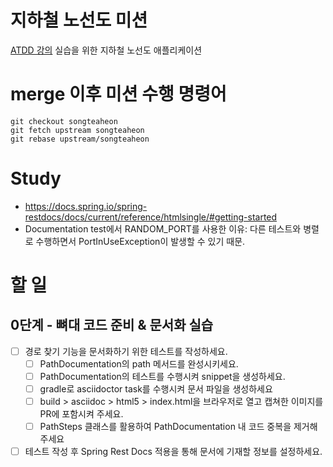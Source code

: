 # 지하철 노선도 미션
[ATDD 강의](https://edu.nextstep.camp/c/R89PYi5H) 실습을 위한 지하철 노선도 애플리케이션



# merge 이후 미션 수행 명령어
```
git checkout songteaheon  
git fetch upstream songteaheon  
git rebase upstream/songteaheon
```  

# Study
- https://docs.spring.io/spring-restdocs/docs/current/reference/htmlsingle/#getting-started
- Documentation test에서 RANDOM_PORT를 사용한 이유: 다른 테스트와 병렬로 수행하면서 PortInUseException이 발생할 수 있기 때문.


# 할 일
## 0단계 - 뼈대 코드 준비 & 문서화 실습
- [ ] 경로 찾기 기능을 문서화하기 위한 테스트를 작성하세요.
  - [ ] PathDocumentation의 path 메서드를 완성시키세요. 
  - [ ] PathDocumentation의 테스트를 수행시켜 snippet을 생성하세요. 
  - [ ] gradle로 asciidoctor task를 수행시켜 문서 파일을 생성하세요 
  - [ ] build > asciidoc > html5 > index.html을 브라우저로 열고 캡쳐한 이미지를 PR에 포함시켜 주세요. 
  - [ ] PathSteps 클래스를 활용하여 PathDocumentation 내 코드 중복을 제거해주세요 
- [ ] 테스트 작성 후 Spring Rest Docs 적용을 통해 문서에 기재할 정보를 설정하세요.